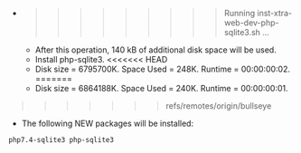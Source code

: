 * >>>>>>>>> Running inst-xtra-web-dev-php-sqlite3.sh ...
  * After this operation, 140 kB of additional disk space will be used.
  * Install php-sqlite3.
<<<<<<< HEAD
  * Disk size = 6795700K. Space Used = 248K. Runtime = 00:00:00:02.
=======
  * Disk size = 6864188K. Space Used = 240K. Runtime = 00:00:00:01.
>>>>>>> refs/remotes/origin/bullseye
  * The following NEW packages will be installed:
  ```bash
php7.4-sqlite3 php-sqlite3
  ```
